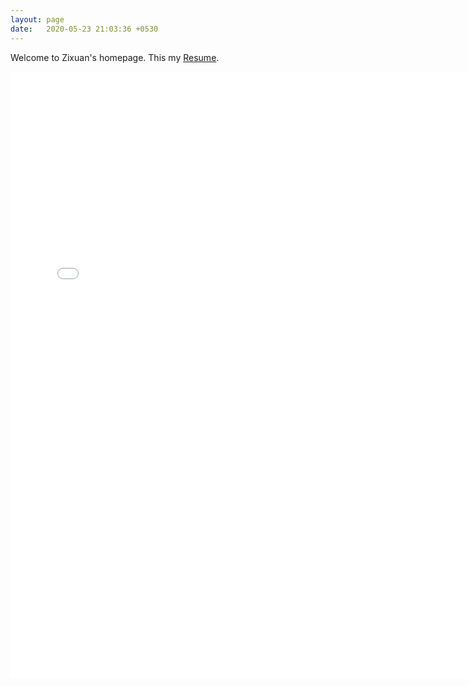 ```yaml
---
layout: page
date:   2020-05-23 21:03:36 +0530
---
```


Welcome to Zixuan's homepage. This my [Resume](/resume.pdf).

<iframe src="/resume.pdf" style="width:750px; height:970px;" frameborder="0"></iframe>